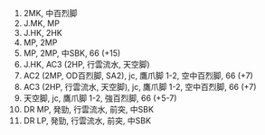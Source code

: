 1. 2MK, 中百烈脚
2. J.MK, MP
3. J.HK, 2HK
4. MP, 2MP
5. MP, 2MP, 中SBK, 66 (+15)
6. J.HK, AC3 (2HP, 行雲流水, 天空脚)
7. AC2 (2MP, OD百烈脚, SA2), jc, 鷹爪脚 1-2, 空中百烈脚, 66 (+7)
8. AC3 (2HP, 行雲流水, 天空脚), jc, 鷹爪脚 1-2, 空中百烈脚, 66 (+7)
9. 天空脚, jc, 鷹爪脚 1-2, 強百烈脚, 66 (+5-7)
10. DR MP, 発勁, 行雲流水, 前突, 中SBK
11. DR LP, 発勁, 行雲流水, 前突, 中SBK
